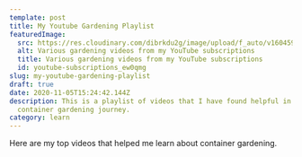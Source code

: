 ```yaml
---
template: post
title: My Youtube Gardening Playlist
featuredImage:
  src: https://res.cloudinary.com/dibrkdu2g/image/upload/f_auto/v1604591481/youtube-subscriptions_ew0qmg.jpg
  alt: Various gardening videos from my YouTube subscriptions
  title: Various gardening videos from my YouTube subscriptions
  id: youtube-subscriptions_ew0qmg
slug: my-youtube-gardening-playlist
draft: true
date: 2020-11-05T15:24:42.144Z
description: This is a playlist of videos that I have found helpful in my
  container gardening journey.
category: learn
---
```

Here are my top videos that helped me learn about container gardening.